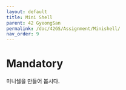 ```yaml
---
layout: default
title: Mini Shell
parent: 42 GyeongSan
permalink: /doc/42GS/Assignment/Minishell/
nav_order: 9
---
```


# Mandatory

미니쉘을 만들어 봅시다.